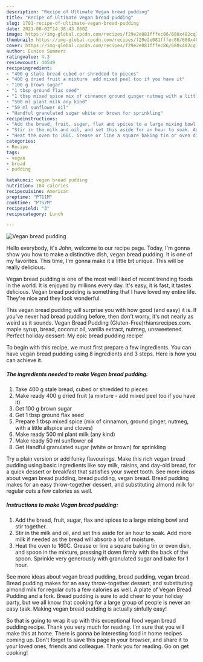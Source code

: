 ```yaml
---
description: "Recipe of Ultimate Vegan bread pudding"
title: "Recipe of Ultimate Vegan bread pudding"
slug: 1701-recipe-of-ultimate-vegan-bread-pudding
date: 2021-08-02T14:38:43.860Z
image: https://img-global.cpcdn.com/recipes/f29e2e081fffec86/680x482cq70/vegan-bread-pudding-recipe-main-photo.jpg
thumbnail: https://img-global.cpcdn.com/recipes/f29e2e081fffec86/680x482cq70/vegan-bread-pudding-recipe-main-photo.jpg
cover: https://img-global.cpcdn.com/recipes/f29e2e081fffec86/680x482cq70/vegan-bread-pudding-recipe-main-photo.jpg
author: Eunice Summers
ratingvalue: 4.3
reviewcount: 44549
recipeingredient:
- "400 g stale bread cubed or shredded to pieces"
- "400 g dried fruit a mixture  add mixed peel too if you have it"
- "100 g brown sugar"
- "1 tbsp ground flax seed"
- "1 tbsp mixed spice mix of cinnamon ground ginger nutmeg with a little allspice and cloves"
- "500 ml plant milk any kind"
- "50 ml sunflower oil"
- "Handful granulated sugar white or brown for sprinkling"
recipeinstructions:
- "Add the bread, fruit, sugar, flax and spices to a large mixing bowl and stir together."
- "Stir in the milk and oil, and set this aside for an hour to soak. Add more milk if needed as the bread will absorb a lot of moisture."
- "Heat the oven to 160C. Grease or line a square baking tin or oven dish, and spoon in the mixture, pressing it down firmly with the back of the spoon. Sprinkle very generously with granulated sugar and bake for 1 hour."
categories:
- Recipe
tags:
- vegan
- bread
- pudding

katakunci: vegan bread pudding 
nutrition: 184 calories
recipecuisine: American
preptime: "PT11M"
cooktime: "PT57M"
recipeyield: "3"
recipecategory: Lunch

---
```



![Vegan bread pudding](https://img-global.cpcdn.com/recipes/f29e2e081fffec86/680x482cq70/vegan-bread-pudding-recipe-main-photo.jpg)

Hello everybody, it's John, welcome to our recipe page. Today, I'm gonna show you how to make a distinctive dish, vegan bread pudding. It is one of my favorites. This time, I'm gonna make it a little bit unique. This will be really delicious.

Vegan bread pudding is one of the most well liked of recent trending foods in the world. It is enjoyed by millions every day. It's easy, it is fast, it tastes delicious. Vegan bread pudding is something that I have loved my entire life. They're nice and they look wonderful.

This vegan bread pudding will surprise you with how good (and easy) it is. If you&#39;ve never had bread pudding before, then don&#39;t worry, it&#39;s not nearly as weird as it sounds. Vegan Bread Pudding (Gluten-Free)rhiansrecipes.com. maple syrup, bread, coconut oil, vanilla extract, nutmeg, unsweetened. Perfect holiday dessert: My epic bread pudding recipe!


To begin with this recipe, we must first prepare a few ingredients. You can have vegan bread pudding using 8 ingredients and 3 steps. Here is how you can achieve it.

<!--inarticleads1-->

##### The ingredients needed to make Vegan bread pudding:

1. Take 400 g stale bread, cubed or shredded to pieces
1. Make ready 400 g dried fruit (a mixture - add mixed peel too if you have it)
1. Get 100 g brown sugar
1. Get 1 tbsp ground flax seed
1. Prepare 1 tbsp mixed spice (mix of cinnamon, ground ginger, nutmeg, with a little allspice and cloves)
1. Make ready 500 ml plant milk (any kind)
1. Make ready 50 ml sunflower oil
1. Get Handful granulated sugar (white or brown) for sprinkling


Try a plain version or add funky flavourings. Make this rich vegan bread pudding using basic ingredients like soy milk, raisins, and day-old bread, for a quick dessert or breakfast that satisfies your sweet tooth. See more ideas about vegan bread pudding, bread pudding, vegan bread. Bread pudding makes for an easy throw-together dessert, and substituting almond milk for regular cuts a few calories as well. 

<!--inarticleads2-->

##### Instructions to make Vegan bread pudding:

1. Add the bread, fruit, sugar, flax and spices to a large mixing bowl and stir together.
1. Stir in the milk and oil, and set this aside for an hour to soak. Add more milk if needed as the bread will absorb a lot of moisture.
1. Heat the oven to 160C. Grease or line a square baking tin or oven dish, and spoon in the mixture, pressing it down firmly with the back of the spoon. Sprinkle very generously with granulated sugar and bake for 1 hour.


See more ideas about vegan bread pudding, bread pudding, vegan bread. Bread pudding makes for an easy throw-together dessert, and substituting almond milk for regular cuts a few calories as well. A plate of Vegan Bread Pudding and a fork. Bread pudding is sure to add cheer to your holiday party, but we all know that cooking for a large group of people is never an easy task. Making vegan bread pudding is actually sinfully easy! 

So that is going to wrap it up with this exceptional food vegan bread pudding recipe. Thank you very much for reading. I'm sure that you will make this at home. There is gonna be interesting food in home recipes coming up. Don't forget to save this page in your browser, and share it to your loved ones, friends and colleague. Thank you for reading. Go on get cooking!
